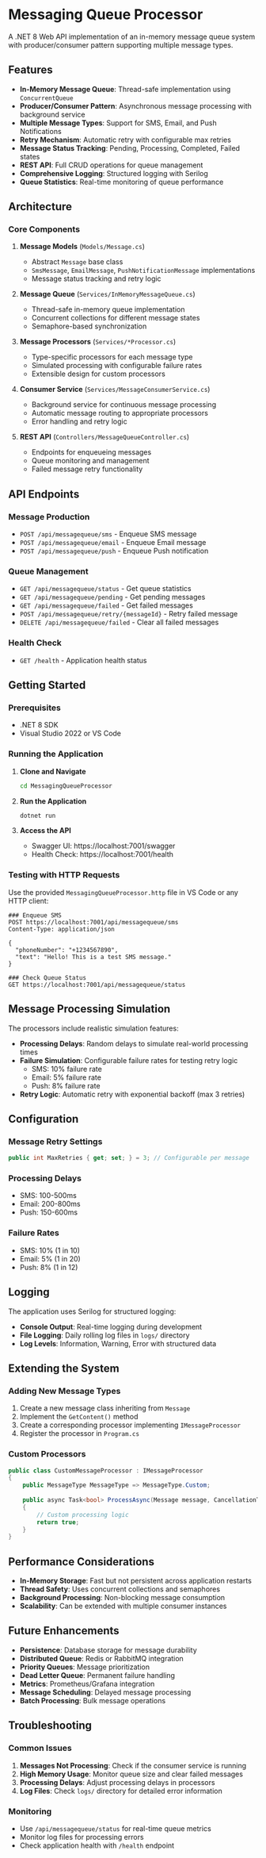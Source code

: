 # Messaging Queue Processor

A .NET 8 Web API implementation of an in-memory message queue system with producer/consumer pattern supporting multiple message types.

## Features

- **In-Memory Message Queue**: Thread-safe implementation using `ConcurrentQueue`
- **Producer/Consumer Pattern**: Asynchronous message processing with background service
- **Multiple Message Types**: Support for SMS, Email, and Push Notifications
- **Retry Mechanism**: Automatic retry with configurable max retries
- **Message Status Tracking**: Pending, Processing, Completed, Failed states
- **REST API**: Full CRUD operations for queue management
- **Comprehensive Logging**: Structured logging with Serilog
- **Queue Statistics**: Real-time monitoring of queue performance

## Architecture

### Core Components

1. **Message Models** (`Models/Message.cs`)
   - Abstract `Message` base class
   - `SmsMessage`, `EmailMessage`, `PushNotificationMessage` implementations
   - Message status tracking and retry logic

2. **Message Queue** (`Services/InMemoryMessageQueue.cs`)
   - Thread-safe in-memory queue implementation
   - Concurrent collections for different message states
   - Semaphore-based synchronization

3. **Message Processors** (`Services/*Processor.cs`)
   - Type-specific processors for each message type
   - Simulated processing with configurable failure rates
   - Extensible design for custom processors

4. **Consumer Service** (`Services/MessageConsumerService.cs`)
   - Background service for continuous message processing
   - Automatic message routing to appropriate processors
   - Error handling and retry logic

5. **REST API** (`Controllers/MessageQueueController.cs`)
   - Endpoints for enqueueing messages
   - Queue monitoring and management
   - Failed message retry functionality

## API Endpoints

### Message Production
- `POST /api/messagequeue/sms` - Enqueue SMS message
- `POST /api/messagequeue/email` - Enqueue Email message
- `POST /api/messagequeue/push` - Enqueue Push notification

### Queue Management
- `GET /api/messagequeue/status` - Get queue statistics
- `GET /api/messagequeue/pending` - Get pending messages
- `GET /api/messagequeue/failed` - Get failed messages
- `POST /api/messagequeue/retry/{messageId}` - Retry failed message
- `DELETE /api/messagequeue/failed` - Clear all failed messages

### Health Check
- `GET /health` - Application health status

## Getting Started

### Prerequisites
- .NET 8 SDK
- Visual Studio 2022 or VS Code

### Running the Application

1. **Clone and Navigate**
   ```bash
   cd MessagingQueueProcessor
   ```

2. **Run the Application**
   ```bash
   dotnet run
   ```

3. **Access the API**
   - Swagger UI: https://localhost:7001/swagger
   - Health Check: https://localhost:7001/health

### Testing with HTTP Requests

Use the provided `MessagingQueueProcessor.http` file in VS Code or any HTTP client:

```http
### Enqueue SMS
POST https://localhost:7001/api/messagequeue/sms
Content-Type: application/json

{
  "phoneNumber": "+1234567890",
  "text": "Hello! This is a test SMS message."
}

### Check Queue Status
GET https://localhost:7001/api/messagequeue/status
```

## Message Processing Simulation

The processors include realistic simulation features:

- **Processing Delays**: Random delays to simulate real-world processing times
- **Failure Simulation**: Configurable failure rates for testing retry logic
  - SMS: 10% failure rate
  - Email: 5% failure rate  
  - Push: 8% failure rate
- **Retry Logic**: Automatic retry with exponential backoff (max 3 retries)

## Configuration

### Message Retry Settings
```csharp
public int MaxRetries { get; set; } = 3; // Configurable per message
```

### Processing Delays
- SMS: 100-500ms
- Email: 200-800ms
- Push: 150-600ms

### Failure Rates
- SMS: 10% (1 in 10)
- Email: 5% (1 in 20)
- Push: 8% (1 in 12)

## Logging

The application uses Serilog for structured logging:

- **Console Output**: Real-time logging during development
- **File Logging**: Daily rolling log files in `logs/` directory
- **Log Levels**: Information, Warning, Error with structured data

## Extending the System

### Adding New Message Types

1. Create a new message class inheriting from `Message`
2. Implement the `GetContent()` method
3. Create a corresponding processor implementing `IMessageProcessor`
4. Register the processor in `Program.cs`

### Custom Processors

```csharp
public class CustomMessageProcessor : IMessageProcessor
{
    public MessageType MessageType => MessageType.Custom;
    
    public async Task<bool> ProcessAsync(Message message, CancellationToken cancellationToken = default)
    {
        // Custom processing logic
        return true;
    }
}
```

## Performance Considerations

- **In-Memory Storage**: Fast but not persistent across application restarts
- **Thread Safety**: Uses concurrent collections and semaphores
- **Background Processing**: Non-blocking message consumption
- **Scalability**: Can be extended with multiple consumer instances

## Future Enhancements

- **Persistence**: Database storage for message durability
- **Distributed Queue**: Redis or RabbitMQ integration
- **Priority Queues**: Message prioritization
- **Dead Letter Queue**: Permanent failure handling
- **Metrics**: Prometheus/Grafana integration
- **Message Scheduling**: Delayed message processing
- **Batch Processing**: Bulk message operations

## Troubleshooting

### Common Issues

1. **Messages Not Processing**: Check if the consumer service is running
2. **High Memory Usage**: Monitor queue size and clear failed messages
3. **Processing Delays**: Adjust processing delays in processors
4. **Log Files**: Check `logs/` directory for detailed error information

### Monitoring

- Use `/api/messagequeue/status` for real-time queue metrics
- Monitor log files for processing errors
- Check application health with `/health` endpoint 
